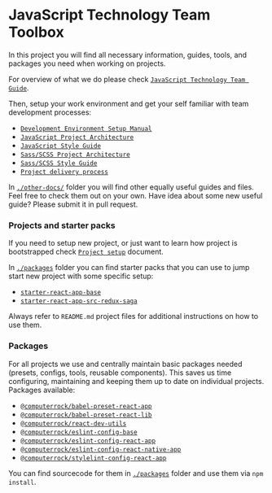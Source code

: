 # JavaScript Technology Team Toolbox

In this project you will find all necessary information, guides, tools, and packages you need when working on projects.

For overview of what we do please check [`JavaScript Technology Team Guide`](./javascript-technology-team-guide.md).

Then, setup your work environment and get your self familiar with team development processes: 

* [`Development Environment Setup Manual`](./development-environment-setup-manual.md)
* [`JavaScript Project Architecture`](./javascript-project-architecture.md)
* [`JavaScript Style Guide`](./javascript-style-guide.md)
* [`Sass/SCSS Project Architecture`](./sass-scss-project-architecture.md)
* [`Sass/SCSS Style Guide`](./sass-scss-style-guide.md)
* [`Project delivery process`](./project-delivery-process.md)

In [`./other-docs/`](./other-docs) folder you will find other equally useful guides and files. Feel free to check them 
out on your own. Have idea about some new useful guide? Please submit it in pull request.


### Projects and starter packs

If you need to setup new project, or just want to learn how project is bootstrapped check 
[`Project setup`](./project-setup.md) document. 

In [`./packages`](./packages) folder you can find starter packs that you can use to jump start new project with some 
specific setup:

* [`starter-react-app-base`](./packages/starter-react-app-base)
* [`starter-react-app-src-redux-saga`](./packages/starter-react-app-src-redux-saga)

Always refer to `README.md` project files for additional instructions on how to use them.


### Packages

For all projects we use and centrally maintain basic packages needed (presets, configs, tools, reusable components). 
This saves us time configuring, maintaining and keeping them up to date on individual projects. Packages available: 

* [`@computerrock/babel-preset-react-app`](https://www.npmjs.com/package/@computerrock/babel-preset-react-app)
* [`@computerrock/babel-preset-react-lib`](https://www.npmjs.com/package/@computerrock/babel-preset-react-lib)
* [`@computerrock/react-dev-utils`](https://www.npmjs.com/package/@computerrock/react-dev-utils)
* [`@computerrock/eslint-config-base`](https://www.npmjs.com/package/@computerrock/eslint-config-base)
* [`@computerrock/eslint-config-react-app`](https://www.npmjs.com/package/@computerrock/eslint-config-react-app)
* [`@computerrock/eslint-config-react-native-app`](https://www.npmjs.com/package/@computerrock/eslint-config-react-native-app)
* [`@computerrock/stylelint-config-react-app`](https://www.npmjs.com/package/@computerrock/stylelint-config-react-app)

You can find sourcecode for them in [`./packages`](./packages) folder and use them via `npm install`.
